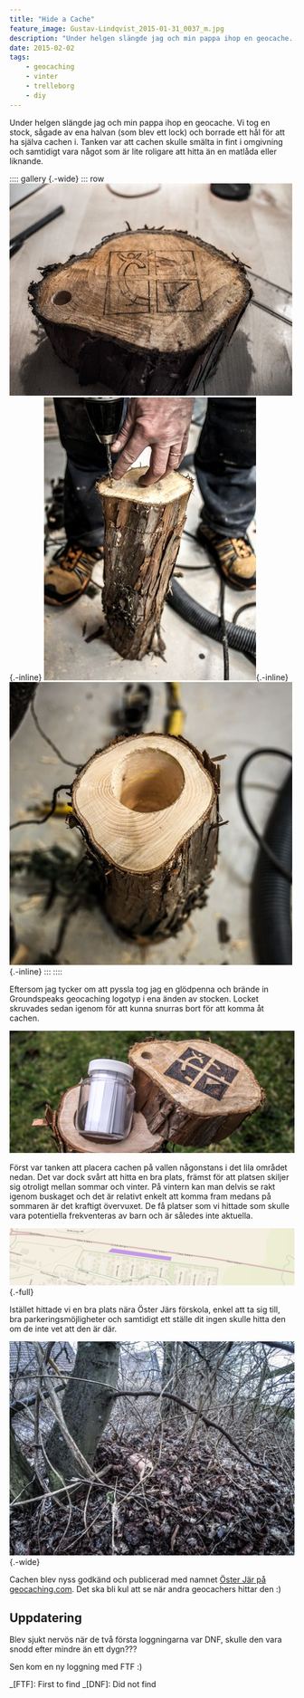 ```yaml
---
title: "Hide a Cache"
feature_image: Gustav-Lindqvist_2015-01-31_0037_m.jpg
description: "Under helgen slängde jag och min pappa ihop en geocache. Vi tog en stock, sågade av ena halvan (som blev ett lock) och borrade ett hål för…"
date: 2015-02-02
tags:
    - geocaching
    - vinter
    - trelleborg
    - diy
---
```


Under helgen slängde jag och min pappa ihop en geocache. Vi tog en stock, sågade av ena halvan (som blev ett lock) och borrade ett hål för att ha själva cachen i. Tanken var att cachen skulle smälta in fint i omgivning och samtidigt vara något som är lite roligare att hitta än en matlåda eller liknande.

:::: gallery {.-wide}
::: row
![En tjock gren med en symbol för geocaching ritad med blyerts på änden](Gustav-Lindqvist_2015-01-31_0032_s.jpg){.-inline}
![En person borrar i en tjock gren](Gustav-Lindqvist_2015-01-31_0030_s.jpg){.-inline}
![En träbit med ett tjockt borrat hål i](Gustav-Lindqvist_2015-01-31_0028_s.jpg){.-inline}
:::
::::

Eftersom jag tycker om att pyssla tog jag en glödpenna och brände in Groundspeaks geocaching logotyp i ena änden av stocken. Locket skruvades sedan igenom för att kunna snurras bort för att komma åt cachen.

![En tjock gren med ett gångjärn som gör att den går att öppna för att komma åt en burk som ligger i ett borrat hål i. På änden är det inbränt en geocachingsymbol](Gustav-Lindqvist_2015-01-31_0037_m.jpg)

Först var tanken att placera cachen på vallen någonstans i det lila området nedan. Det var dock svårt att hitta en bra plats, främst för att platsen skiljer sig otroligt mellan sommar och vinter. På vintern kan man delvis se rakt igenom buskaget och det är relativt enkelt att komma fram medans på sommaren är det kraftigt övervuxet. De få platser som vi hittade som skulle vara potentiella frekventeras av barn och är således inte aktuella.

![En karta med ett område inritat på kartan med rosa märkpenna](20150202143553560.jpeg){.-full}

Istället hittade vi en bra plats nära Öster Järs förskola, enkel att ta sig till, bra parkeringsmöjligheter och samtidigt ett ställe dit ingen skulle hitta den om de inte vet att den är där.

![En träbit med geocachingsymbol gömd i ett pat buskar under löv](Gustav-Lindqvist_2015-02-01_0071_m.jpg){.-wide}

Cachen blev nyss godkänd och publicerad med namnet <a href="http://www.geocaching.com/geocache/GC5M4YY_oster-jar">Öster Jär på geocaching.com</a>. Det ska bli kul att se när andra geocachers hittar den :)

## Uppdatering

Blev sjukt nervös när de två första loggningarna var DNF, skulle den vara snodd efter mindre än ett dygn???

Sen kom en ny loggning med FTF :)

_[FTF]: First to find
_[DNF]: Did not find
